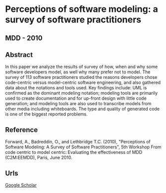 # Perceptions of software modeling: a survey of software practitioners
## MDD - 2010

## Abstract

In this paper we analyze the results of survey of how, when and why some software developers model, as well why many prefer not to model. The survey of 113 software practitioners studied the reasons developers chose code-centric versus model-centric software engineering, and also gathered data about the notations and tools used. Key findings include: UML is confirmed as the dominant modeling notation; modeling tools are primarily used to create documentation and for up-front design with little code generation; and modeling tools are also used to transcribe models from other media including whiteboards. The type and quality of generated code is one of the biggest reported problems.

## Reference

Forward, A., Badreddin, O., and Lethbridge T.C. (2010), "Perceptions of Software Modeling: A Survey of Software Practitioners", 5th Workshop From code centric to model centric: Evaluating the effectiveness of MDD (C2M:EEMDD), Paris, June 2010.

## Urls

[Google Scholar](https://scholar.google.com.sg/citations?view_op=view_citation&hl=en&user=0PWZ8YMAAAAJ&sortby=pubdate&citation_for_view=0PWZ8YMAAAAJ:IjCSPb-OGe4C)

